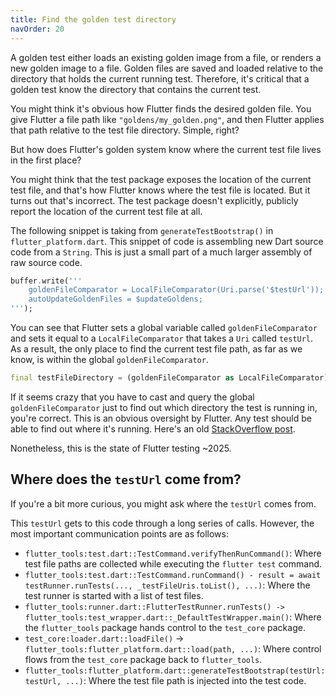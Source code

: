 ```yaml
---
title: Find the golden test directory
navOrder: 20
---
```

A golden test either loads an existing golden image from a file, or renders a new golden image to a file.
Golden files are saved and loaded relative to the directory that holds the current running test. Therefore, it's
critical that a golden test know the directory that contains the current test.

You might think it's obvious how Flutter finds the desired golden file. You give Flutter a file path like
`"goldens/my_golden.png"`, and then Flutter applies that path relative to the test file directory. Simple, right?

But how does Flutter's golden system know where the current test file lives in the first place?

You might think that the test package exposes the location of the current test file, and that's
how Flutter knows where the test file is located. But it turns out that's incorrect. The test package
doesn't explicitly, publicly report the location of the current test file at all.

The following snippet is taking from `generateTestBootstrap()` in `flutter_platform.dart`. This
snippet of code is assembling new Dart source code from a `String`. This is just a small
part of a much larger assembly of raw source code.

```dart
buffer.write('''
    goldenFileComparator = LocalFileComparator(Uri.parse('$testUrl'));
    autoUpdateGoldenFiles = $updateGoldens;
''');
```

You can see that Flutter sets a global variable called `goldenFileComparator` and sets it
equal to a `LocalFileComparator` that takes a `Uri` called `testUrl`. As a result, the only
place to find the current test file path, as far as we know, is within the global `goldenFileComparator`.

```dart
final testFileDirectory = (goldenFileComparator as LocalFileComparator).basedir.path;
```

If it seems crazy that you have to cast and query the global `goldenFileComparator` just to find
out which directory the test is running in, you're correct. This is an obvious oversight by Flutter.
Any test should be able to find out where it's running. Here's an old
[StackOverflow post](https://stackoverflow.com/questions/74704732/get-path-to-current-executing-unit-test-in-flutter).

Nonetheless, this is the state of Flutter testing ~2025.

## Where does the `testUrl` come from?
If you're a bit more curious, you might ask where the `testUrl` comes from.

This `testUrl` gets to this code through a long series of calls. However, the most important
communication points are as follows:

* `flutter_tools:test.dart::TestCommand.verifyThenRunCommand()`: Where test file paths are collected while executing the `flutter test` command.
* `flutter_tools:test.dart::TestCommand.runCommand() - result = await testRunner.runTests(..., _testFileUris.toList(), ...)`: Where the test runner is started with a list of test files.
* `flutter_tools:runner.dart::FlutterTestRunner.runTests() -> flutter_tools:test_wrapper.dart::_DefaultTestWrapper.main()`: Where the `flutter_tools` package hands control to the `test_core` package.
* `test_core:loader.dart::loadFile()` -> `flutter_tools:flutter_platform.dart::load(path, ...)`: Where control flows from the `test_core` package back to `flutter_tools`.
* `flutter_tools:flutter_platform.dart::generateTestBootstrap(testUrl: testUrl, ...)`: Where the test file path is injected into the test code.